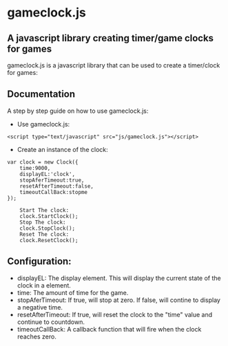 # gameclock.js 

## A javascript library creating timer/game clocks for games



gameclock.js is a javascript library that can be used to create a timer/clock for games:


## Documentation


A step by step guide on how to use gameclock.js:

* Use gameclock.js:

```
<script type="text/javascript" src="js/gameclock.js"></script>
```



* Create an instance of the clock:
```
var clock = new Clock({
	time:9000,
	displayEL:'clock',
	stopAferTimeout:true,
	resetAfterTimeout:false,
	timeoutCallBack:stopme
});

	Start The clock:
	clock.StartClock();
	Stop The clock:
	clock.StopClock();
	Reset The clock:
	clock.ResetClock();
```



## Configuration:
 * displayEL: The display element. This will display the current state of the clock in a element.
 * time: The amount of time for the game.
 * stopAferTimeout: If true, will stop at zero. If false, will contine to display a negative time.
 * resetAfterTimeout: If true, will reset the clock to the "time" value and continue to countdown.
 * timeoutCallBack: A callback function that will fire when the clock reaches zero.
